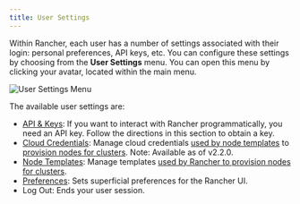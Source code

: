 ```yaml
---
title: User Settings
---
```


Within Rancher, each user has a number of settings associated with their login: personal preferences, API keys, etc. You can configure these settings by choosing from the **User Settings** menu. You can open this menu by clicking your avatar, located within the main menu.

![User Settings Menu](/img/user-settings.png)

The available user settings are:

- [API & Keys](../reference-guides/user-settings/api-keys.md): If you want to interact with Rancher programmatically, you need an API key. Follow the directions in this section to obtain a key.
- [Cloud Credentials](../reference-guides/user-settings/manage-cloud-credentials.md): Manage cloud credentials [used by node templates](use-new-nodes-in-an-infra-provider.md#node-templates) to [provision nodes for clusters](launch-kubernetes-with-rancher.md). Note: Available as of v2.2.0.
- [Node Templates](../reference-guides/user-settings/manage-node-templates.md): Manage templates [used by Rancher to provision nodes for clusters](launch-kubernetes-with-rancher.md).
- [Preferences](../reference-guides/user-settings/user-preferences.md): Sets superficial preferences for the Rancher UI.
- Log Out: Ends your user session.
